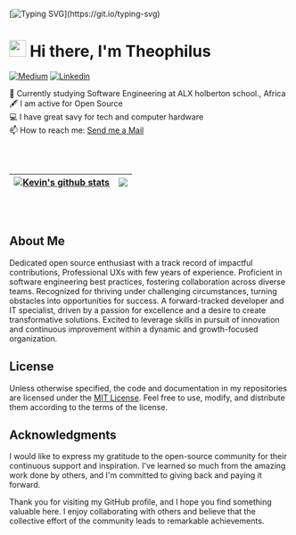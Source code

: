 
<!--
**ConnectedDot/ConnectedDot** is a ✨ _special_ ✨ repository because its `README.md` (this file) appears on your GitHub profile.
-->


[![Typing SVG](https://readme-typing-svg.herokuapp.com?font=Courier+new&color=%23808080&size=40&width=800&duration=6969&lines=Welcome+to+my+profile!)](https://git.io/typing-svg)
# <img src="https://raw.githubusercontent.com/iampavangandhi/iampavangandhi/master/gifs/Hi.gif" width="30px"> Hi there, I'm Theophilus


[![Medium](https://img.shields.io/badge/Medium-black?style=for-the-badge&logo=medium&logoColor=white&link=https://medium.com/@kevinfeng-cs88)](https://medium.com/@psalmomo)
[![Linkedin](https://img.shields.io/badge/LinkedIn-blue?style=for-the-badge&logo=linkedin&labelColor=blue&link=https://www.linkedin.com/in/theophilus-mcsamue/)](https://www.linkedin.com/in/theophilus-mcsamue/)

:school: Currently studying Software Engineering at ALX holberton school., Africa</br>
:fountain_pen: I am active for Open Source</br>
:computer: I have great savy for tech and computer hardware</br>
:mailbox: How to reach me: <a href="mailto:theophilus.samy@gmail.com">Send me a Mail</a>  


<!--

- 🔭 I’m currently working on ...
- 🌱 I’m currently learning ...
- 👯 I’m looking to collaborate on ...
- 🤔 I’m looking for help with ...
- 💬 Ask me about ...
- 📫 How to reach me: ...
- 😄 Pronouns: ...
- ⚡ Fun fact: ...
-->

<br>
<br>

| <a href="https://github.com/ConnectedDot/github-readme-stats"><img align="center" src="https://github-readme-stats.vercel.app/api?username=ConnectedDot&theme=github_dark&hide=contribs,issues&show_icons=true&hide_border=true" alt="Kevin's github stats" /></a> | <a href="https://github.com/ConnectedDot/github-readme-stats"><img align="center" src="https://github-readme-stats.vercel.app/api/top-langs/?username=ConnectedDot&theme=github_dark&layout=compact&hide_border=true" /></a> |
| ------------- | ------------- |

<br>
<br>


## About Me

Dedicated open source enthusiast with a track record of impactful contributions, Professional UXs with few years of experience. Proficient in software engineering best practices, fostering collaboration across diverse teams. Recognized for thriving under challenging circumstances, turning obstacles into opportunities for success. A forward-tracked developer and IT specialist, driven by a passion for excellence and a desire to create transformative solutions. Excited to leverage skills in pursuit of innovation and continuous improvement within a dynamic and growth-focused organization.


<!--
## Projects
Here are some notable projects I have worked on. You can find more details and code samples in the respective repositories:
1. [Project 1](link-to-repo): Brief description of the project and its significance.
2. [Project 2](link-to-repo): Brief description of the project and its significance.
3. [Project 3](link-to-repo): Brief description of the project and its significance.

   
These projects showcase my skills in [mention relevant skills/technologies used]. I have put in a lot of effort to make them well-documented, clean, and maintainable. I'm constantly learning and evolving, so you might find some interesting updates and improvements along the way.

## Contributions
I believe in the philosophy of giving back to the community. I actively contribute to open-source projects whenever possible. Some of my notable contributions include:

- [Contribution 1](link-to-contribution): Description of the contribution and its impact.
- [Contribution 2](link-to-contribution): Description of the contribution and its impact.
- [Contribution 3](link-to-contribution): Description of the contribution and its impact.

 -->


## License

Unless otherwise specified, the code and documentation in my repositories are licensed under the [MIT License](link-to-license). Feel free to use, modify, and distribute them according to the terms of the license.

## Acknowledgments

I would like to express my gratitude to the open-source community for their continuous support and inspiration. I've learned so much from the amazing work done by others, and I'm committed to giving back and paying it forward.

Thank you for visiting my GitHub profile, and I hope you find something valuable here.
I enjoy collaborating with others and believe that the collective effort of the community leads to remarkable achievements.
